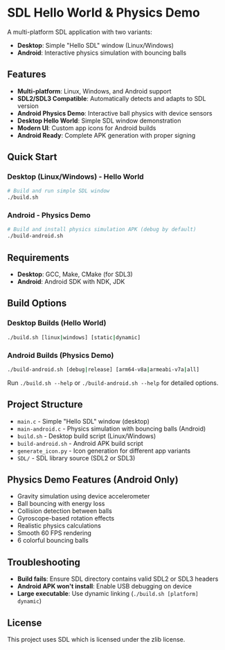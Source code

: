# SDL Hello World & Physics Demo

A multi-platform SDL application with two variants:
- **Desktop**: Simple "Hello SDL" window (Linux/Windows)
- **Android**: Interactive physics simulation with bouncing balls

## Features

- **Multi-platform**: Linux, Windows, and Android support
- **SDL2/SDL3 Compatible**: Automatically detects and adapts to SDL version
- **Android Physics Demo**: Interactive ball physics with device sensors
- **Desktop Hello World**: Simple SDL window demonstration
- **Modern UI**: Custom app icons for Android builds
- **Android Ready**: Complete APK generation with proper signing

## Quick Start

### Desktop (Linux/Windows) - Hello World
```bash
# Build and run simple SDL window
./build.sh
```

### Android - Physics Demo
```bash
# Build and install physics simulation APK (debug by default)
./build-android.sh
```

## Requirements

- **Desktop**: GCC, Make, CMake (for SDL3)
- **Android**: Android SDK with NDK, JDK

## Build Options

### Desktop Builds (Hello World)
```bash
./build.sh [linux|windows] [static|dynamic]
```

### Android Builds (Physics Demo)
```bash
./build-android.sh [debug|release] [arm64-v8a|armeabi-v7a|all]
```

Run `./build.sh --help` or `./build-android.sh --help` for detailed options.

## Project Structure

- `main.c` - Simple "Hello SDL" window (desktop)
- `main-android.c` - Physics simulation with bouncing balls (Android)
- `build.sh` - Desktop build script (Linux/Windows)
- `build-android.sh` - Android APK build script
- `generate_icon.py` - Icon generation for different app variants
- `SDL/` - SDL library source (SDL2 or SDL3)

## Physics Demo Features (Android Only)

- Gravity simulation using device accelerometer
- Ball bouncing with energy loss
- Collision detection between balls
- Gyroscope-based rotation effects
- Realistic physics calculations
- Smooth 60 FPS rendering
- 6 colorful bouncing balls

## Troubleshooting

- **Build fails**: Ensure SDL directory contains valid SDL2 or SDL3 headers
- **Android APK won't install**: Enable USB debugging on device
- **Large executable**: Use dynamic linking (`./build.sh [platform] dynamic`)

## License

This project uses SDL which is licensed under the zlib license. 
